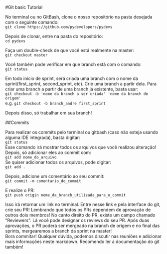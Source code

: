 #Git basic Tutorial

No terminal ou no GitBash, clone o nosso repositório na pasta desejada com o seguinte comando:  
  `git clone https://github.com/pydevelopers/pydevs`

Depois de clonar, entre na pasta do repositório:  
  `cd pydevs`

Faça um double-check de que você está realmente na master:    
  `git checkout master`  

Você também pode verificar em que branch está com o comando:    
  `git status`

Em todo inicio de sprint, será criada uma branch com o nome da sprint(first_sprint, second_sprint, etc).
Crie uma branch a partir dela. Para criar uma branch a partir de uma branch já existente, basta usar:  
  `git checkout -b 'nome da branch a ser criada' 'nome da branch de origem'`  
  e.g. `git checkout -b branch_andre first_sprint`

Depois disso, só trabalhar em sua branch!

##Commits

Para realizar os commits pelo terminal ou gitbash (caso não esteja usando alguma IDE integrada), basta digitar:   
  `git status`  
  Esse comando irá mostrar todos os arquivos que você realizou alteração! Depois, só adicionar eles ao commit com:  
  `git add nome_do_arquivo`  
  Se quiser adicionar todos os arquivos, pode digitar:  
  `git add .`  

Depois, adicione um comentário ao seu commit:  
  `git commit -m comentario_do_commit`  

E realize o PR:  
  `git push origin nome_da_branch_utilizada_para_o_commit`  

Isso irá retornar um link no terminal. Entre nesse link e pela interface do git, crie seu PR! Lembrando que todos os PRs dependem de aprovação de outros dois membros! No canto direito do PR, existe um campo chamado "Reviewers". Lá você pode designar os reviews do seu PR. Após duas aprovações, o PR poderá ser mergeado na branch de origem e no final das sprints, mergearemos a branch da sprint na master!  
Bora commitar! Qualquer dúvida, podemos discutir nas reuniões e adicionar mais informações neste markdown. Recomendo ler a documentação do git também!
